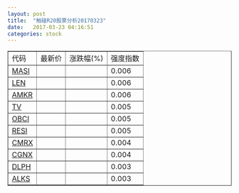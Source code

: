 ```yaml
---
layout: post
title:  "触碰R20股票分析20170323"
date:   2017-03-23 04:16:51
categories: stock
---
```

<script type="text/javascript">
var stockList = []
stockList.push('gb_masi');
stockList.push('gb_len');
stockList.push('gb_amkr');
stockList.push('gb_tv');
stockList.push('gb_obci');
stockList.push('gb_resi');
stockList.push('gb_cmrx');
stockList.push('gb_cgnx');
stockList.push('gb_dlph');
stockList.push('gb_alks');
</script>

<table border="1">
 <tr>
 <td>代码</td>
  <td>最新价</td>
  <td>涨跌幅(%)</td>
 <td>强度指数</td>
</tr>
  <tr id="masi"><td><a href="http://stock.finance.sina.com.cn/usstock/quotes/MASI.html" target="_blank">MASI</a></td><td></td><td></td><td>0.006</td></tr>
  <tr id="len"><td><a href="http://stock.finance.sina.com.cn/usstock/quotes/LEN.html" target="_blank">LEN</a></td><td></td><td></td><td>0.006</td></tr>
  <tr id="amkr"><td><a href="http://stock.finance.sina.com.cn/usstock/quotes/AMKR.html" target="_blank">AMKR</a></td><td></td><td></td><td>0.006</td></tr>
  <tr id="tv"><td><a href="http://stock.finance.sina.com.cn/usstock/quotes/TV.html" target="_blank">TV</a></td><td></td><td></td><td>0.005</td></tr>
  <tr id="obci"><td><a href="http://stock.finance.sina.com.cn/usstock/quotes/OBCI.html" target="_blank">OBCI</a></td><td></td><td></td><td>0.005</td></tr>
  <tr id="resi"><td><a href="http://stock.finance.sina.com.cn/usstock/quotes/RESI.html" target="_blank">RESI</a></td><td></td><td></td><td>0.005</td></tr>
  <tr id="cmrx"><td><a href="http://stock.finance.sina.com.cn/usstock/quotes/CMRX.html" target="_blank">CMRX</a></td><td></td><td></td><td>0.004</td></tr>
  <tr id="cgnx"><td><a href="http://stock.finance.sina.com.cn/usstock/quotes/CGNX.html" target="_blank">CGNX</a></td><td></td><td></td><td>0.004</td></tr>
  <tr id="dlph"><td><a href="http://stock.finance.sina.com.cn/usstock/quotes/DLPH.html" target="_blank">DLPH</a></td><td></td><td></td><td>0.003</td></tr>
  <tr id="alks"><td><a href="http://stock.finance.sina.com.cn/usstock/quotes/ALKS.html" target="_blank">ALKS</a></td><td></td><td></td><td>0.003</td></tr>
</table>
